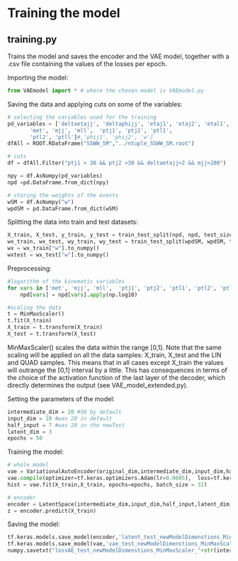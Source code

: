 # Training the model

## training.py 
Trains the model and saves the encoder and the VAE model, together with a .csv file containing the values of the losses per epoch.  

Importing the model:
```python
from VAEmodel import * # where the chosen model is VAEmodel.py
```
Saving the data and applying cuts on some of the variables:
```python
# selecting the variables used for the training
pd_variables = ['deltaetajj', 'deltaphijj', 'etaj1', 'etaj2', 'etal1', 'etal2',
       'met', 'mjj', 'mll',  'ptj1', 'ptj2', 'ptl1',
       'ptl2', 'ptll']#,'phij1', 'phij2', 'w']
dfAll = ROOT.RDataFrame("SSWW_SM","../ntuple_SSWW_SM.root")

# cuts
df = dfAll.Filter("ptj1 > 30 && ptj2 >30 && deltaetajj>2 && mjj>200") 

npy = df.AsNumpy(pd_variables)
npd =pd.DataFrame.from_dict(npy)

# storing the weights of the events
wSM = df.AsNumpy("w")
wpdSM = pd.DataFrame.from_dict(wSM)
```
Splitting the data into train and test datasets:
```python
X_train, X_test, y_train, y_test = train_test_split(npd, npd, test_size=0.2, random_state=1)
wx_train, wx_test, wy_train, wy_test = train_test_split(wpdSM, wpdSM, test_size=0.2, random_state=1)
wx = wx_train["w"].to_numpy()
wxtest = wx_test["w"].to_numpy()
```
Preprocessing:
```python
#logarithm of the kinematic variables
for vars in ['met', 'mjj', 'mll',  'ptj1', 'ptj2', 'ptl1', 'ptl2', 'ptll']:
	npd[vars] = npd[vars].apply(np.log10)

#scaling the data
t = MinMaxScaler()
t.fit(X_train)
X_train = t.transform(X_train)
X_test = t.transform(X_test)
```
MinMaxScaler() scales the data within the range [0,1]. Note that the same scaling will be applied on all the data samples: X_train, X_test and the LIN and QUAD samples. This means that in all cases except X_train the values will outrange the [0,1] interval by a little. This has consequences in terms of the choice of the activation function of the last layer of the decoder, which directly determines the output (see VAE_model_extended.py).


Setting the parameters of the model:
```python
intermediate_dim = 20 #50 by default
input_dim = 10 #was 20 in default
half_input = 7 #was 20 in the newTest
latent_dim = 3
epochs = 50
```
Training the model:
```python
# whole model
vae = VariationalAutoEncoder(original_dim,intermediate_dim,input_dim,half_input,latent_dim)  
vae.compile(optimizer=tf.keras.optimizers.Adam(lr=0.0005),  loss=tf.keras.losses.MeanSquaredError())
hist = vae.fit(X_train,X_train, epochs=epochs, batch_size = 32)
```
```python
# encoder
encoder = LatentSpace(intermediate_dim,input_dim,half_input,latent_dim)
z = encoder.predict(X_train)
```
Saving the model:
```python
tf.keras.models.save_model(encoder,'latent_test_newModelDimenstions_MinMaxScaler_'+str(intermediate_dim)+"_"+str(input_dim)+"_"+str(half_input)+"_"+str(latent_dim)+"_"+str(epochs))
tf.keras.models.save_model(vae,'vae_test_newModelDimenstions_MinMaxScaler_'+str(intermediate_dim)+"_"+str(input_dim)+"_"+str(half_input)+"_"+str(latent_dim)+"_"+str(epochs))
numpy.savetxt("lossAE_test_newModelDimenstions_MinMaxScaler_"+str(intermediate_dim)+"_"+str(input_dim)+"_"+str(half_input)+"_"+str(latent_dim)+"_"+str(epochs)+".csv", hist.history["loss"],delimiter=',')
```
